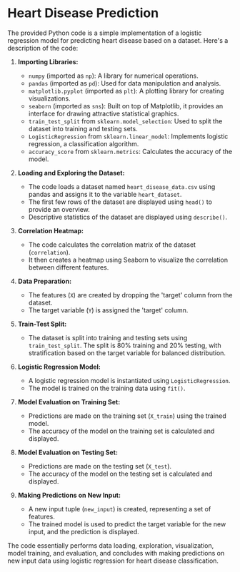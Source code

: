 # Heart Disease Prediction

The provided Python code is a simple implementation of a logistic regression model for predicting heart disease based on a dataset. Here's a description of the code:

1. **Importing Libraries:**
   - `numpy` (imported as `np`): A library for numerical operations.
   - `pandas` (imported as `pd`): Used for data manipulation and analysis.
   - `matplotlib.pyplot` (imported as `plt`): A plotting library for creating visualizations.
   - `seaborn` (imported as `sns`): Built on top of Matplotlib, it provides an interface for drawing attractive statistical graphics.
   - `train_test_split` from `sklearn.model_selection`: Used to split the dataset into training and testing sets.
   - `LogisticRegression` from `sklearn.linear_model`: Implements logistic regression, a classification algorithm.
   - `accuracy_score` from `sklearn.metrics`: Calculates the accuracy of the model.

2. **Loading and Exploring the Dataset:**
   - The code loads a dataset named `heart_disease_data.csv` using pandas and assigns it to the variable `heart_dataset`.
   - The first few rows of the dataset are displayed using `head()` to provide an overview.
   - Descriptive statistics of the dataset are displayed using `describe()`.

3. **Correlation Heatmap:**
   - The code calculates the correlation matrix of the dataset (`correlation`).
   - It then creates a heatmap using Seaborn to visualize the correlation between different features.

4. **Data Preparation:**
   - The features (`X`) are created by dropping the 'target' column from the dataset.
   - The target variable (`Y`) is assigned the 'target' column.

5. **Train-Test Split:**
   - The dataset is split into training and testing sets using `train_test_split`. The split is 80% training and 20% testing, with stratification based on the target variable for balanced distribution.

6. **Logistic Regression Model:**
   - A logistic regression model is instantiated using `LogisticRegression`.
   - The model is trained on the training data using `fit()`.

7. **Model Evaluation on Training Set:**
   - Predictions are made on the training set (`X_train`) using the trained model.
   - The accuracy of the model on the training set is calculated and displayed.

8. **Model Evaluation on Testing Set:**
   - Predictions are made on the testing set (`X_test`).
   - The accuracy of the model on the testing set is calculated and displayed.

9. **Making Predictions on New Input:**
   - A new input tuple (`new_input`) is created, representing a set of features.
   - The trained model is used to predict the target variable for the new input, and the prediction is displayed.

The code essentially performs data loading, exploration, visualization, model training, and evaluation, and concludes with making predictions on new input data using logistic regression for heart disease classification.
